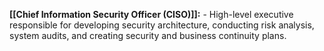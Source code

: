 **[[Chief Information Security Officer (CISO)]]:**
    - High-level executive responsible for developing security architecture, conducting risk analysis, system audits, and creating security and business continuity plans.
